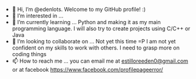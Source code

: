 - 👋 Hi, I’m @edenlots. Welcome to my GitHub profile! :)
- 👀 I’m interested in ...
- 🌱 I’m currently learning ... Python and making it as my main programming language. I will also try to create projects using C/C++ or Java
- 💞️ I’m looking to collaborate on ... Not yet this time =P I am not yet confident on my skills to work with others. I need to grasp more on coding things
- 📫 How to reach me ... you can email me at estilloreeden0@gmail.com
                          or at facebook https://www.facebook.com/profilepageerror/

<!---
edenlots/edenlots is a ✨ special ✨ repository because its `README.md` (this file) appears on your GitHub profile.
You can click the Preview link to take a look at your changes.
--->
